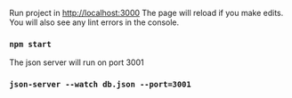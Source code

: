 Run project in [http://localhost:3000](http://localhost:3000)
The page will reload if you make edits.<br>
You will also see any lint errors in the console.
### `npm start`

The json server will run on port 3001
### `json-server --watch db.json --port=3001`